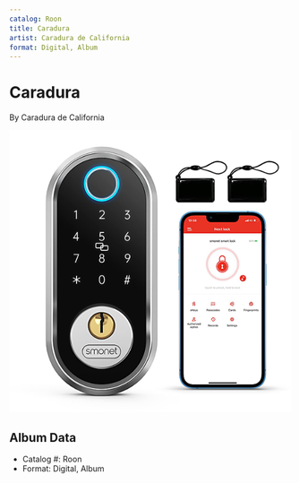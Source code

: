 ```yaml
---
catalog: Roon
title: Caradura
artist: Caradura de California
format: Digital, Album
---
```


# Caradura

By Caradura de California

![](../../assets/albumcovers/Caradura_de_California-Caradura.png)

## Album Data

- Catalog #: Roon
- Format: Digital, Album

